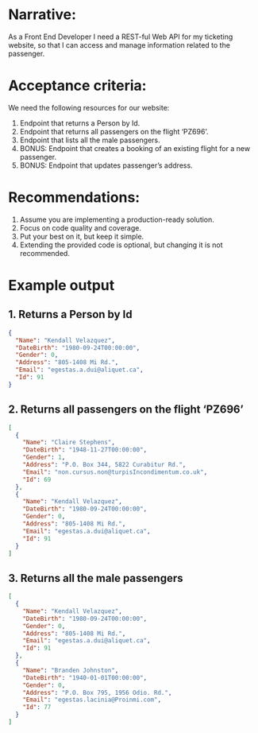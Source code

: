# Narrative:
As a Front End Developer I need a REST-ful Web API for my ticketing website, so that I can access and
manage information related to the passenger.

# Acceptance criteria:
We need the following resources for our website:
1. Endpoint that returns a Person by Id.
2. Endpoint that returns all passengers on the flight ‘PZ696’.
3. Endpoint that lists all the male passengers.
4. BONUS: Endpoint that creates a booking of an existing flight for a new passenger.
5. BONUS: Endpoint that updates passenger’s address.

# Recommendations:
1. Assume you are implementing a production-ready solution.
2. Focus on code quality and coverage.
3. Put your best on it, but keep it simple.
4. Extending the provided code is optional, but changing it is not recommended.

# Example output
## 1. Returns a Person by Id
```json
{
  "Name": "Kendall Velazquez",
  "DateBirth": "1980-09-24T00:00:00",
  "Gender": 0,
  "Address": "805-1408 Mi Rd.",
  "Email": "egestas.a.dui@aliquet.ca",
  "Id": 91
}
```

## 2. Returns all passengers on the flight ‘PZ696’
```json
[
  {
    "Name": "Claire Stephens",
    "DateBirth": "1948-11-27T00:00:00",
    "Gender": 1,
    "Address": "P.O. Box 344, 5822 Curabitur Rd.",
    "Email": "non.cursus.non@turpisIncondimentum.co.uk",
    "Id": 69
  },
  {
    "Name": "Kendall Velazquez",
    "DateBirth": "1980-09-24T00:00:00",
    "Gender": 0,
    "Address": "805-1408 Mi Rd.",
    "Email": "egestas.a.dui@aliquet.ca",
    "Id": 91
  }
]
```

## 3. Returns all the male passengers
```json
[
  {
    "Name": "Kendall Velazquez",
    "DateBirth": "1980-09-24T00:00:00",
    "Gender": 0,
    "Address": "805-1408 Mi Rd.",
    "Email": "egestas.a.dui@aliquet.ca",
    "Id": 91
  },
  {
    "Name": "Branden Johnston",
    "DateBirth": "1940-01-01T00:00:00",
    "Gender": 0,
    "Address": "P.O. Box 795, 1956 Odio. Rd.",
    "Email": "egestas.lacinia@Proinmi.com",
    "Id": 77
  }
]
```